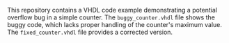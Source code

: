 This repository contains a VHDL code example demonstrating a potential overflow bug in a simple counter. The `buggy_counter.vhdl` file shows the buggy code, which lacks proper handling of the counter's maximum value.  The `fixed_counter.vhdl` file provides a corrected version.